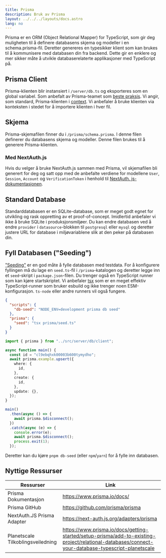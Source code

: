```yaml
---
title: Prisma
description: Bruk av Prisma
layout: ../../../layouts/docs.astro
lang: no
---
```


Prisma er en ORM (Object Relational Mapper) for TypeScript, som gir deg muligheten til å definere databasens skjema og modeller i en schema.prisma-fil. Deretter genereres en typesikker klient som kan brukes til å kommunisere med databasen din fra backend. Dette gir en enklere og mer sikker måte å utvikle databaserelaterte applikasjoner med TypeScript på.

## Prisma Client

Prisma-klienten blir instansiert i `/server/db.ts` og eksporteres som en global variabel. Som anbefalt av Prisma-teamet som [beste praksis](https://www.prisma.io/docs/guides/database/troubleshooting-orm/help-articles/nextjs-prisma-client-dev-practices#problem). Vi angir, som standard, Prisma-klienten i [context](/no/usage/trpc#-servertrpccontextts). Vi anbefaler å bruke klienten via konteksten i stedet for å importere klienten i hver fil.

## Skjema

Prisma-skjemafilen finner du i `/prisma/schema.prisma`. I denne filen definerer du databasens skjema og modeller. Denne filen brukes til å generere Prisma-klienten.

### Med NextAuth.js

Hvis du velger å bruke NextAuth.js sammen med Prisma, vil skjemafilen bli generert for deg og satt opp med de anbefalte verdiene for modellene `User`, `Session`, `Account` og `VerificationToken` i henhold til [NextAuth. js-dokumentasjonen](https://next-auth.js.org/adapters/prisma).

## Standard Database

Standarddatabasen er en SQLite-database, som er meget godt egnet for utvikling og rask oppretting av et proof-of-concept. Imidlertid anbefaler vi ikke å bruke SQLite i produksjonsmiljøer. Du kan endre databasen ved å endre `provider` i `datasource`-blokken til `postgresql` eller `mysql` og deretter justere URL for database i miljøvariablene slik at den peker på databasen din.

## Fyll Databasen ("Seeding")

["Seeding"](https://www.prisma.io/docs/guides/database/seed-database) er en god måte å fylle databasen med testdata. For å konfigurere fyllingen må du lage en `seed.ts`-fil i `/prisma`-katalogen og deretter legge inn et `seed`-skript i `package.json`-filen. Du trenger også en TypeScript runner som kan kjøre startskriptet. Vi anbefaler [tsx](https://github.com/esbuild-kit/tsx) som er en meget effektiv TypeScript-runner som bruker esbuild og ikke trenger noen ESM-konfigurasjon. `ts-node` eller andre runners vil også fungere.

```jsonc:package.json
{
  "scripts": {
    "db-seed": "NODE_ENV=development prisma db seed"
  },
  "prisma": {
    "seed": "tsx prisma/seed.ts"
  }
}
```

```ts:prisma/seed.ts
import { prisma } from "../src/server/db/client";

async function main() {
  const id = "cl9ebqhxk00003b600tymydho";
  await prisma.example.upsert({
    where: {
      id,
    },
    create: {
      id,
    },
    update: {},
  });
}

main()
  .then(async () => {
    await prisma.$disconnect();
  })
  .catch(async (e) => {
    console.error(e);
    await prisma.$disconnect();
    process.exit(1);
  });
```

Deretter kan du kjøre `pnpm db-seed` (eller `npm`/`yarn`) for å fylle inn databasen.

## Nyttige Ressurser

| Ressurser                         | Link                                                                                                                                              |
| --------------------------------- | ------------------------------------------------------------------------------------------------------------------------------------------------- |
| Prisma Dokumentasjon              | https://www.prisma.io/docs/                                                                                                                       |
| Prisma GitHub                     | https://github.com/prisma/prisma                                                                                                                  |
| NextAuth.JS Prisma Adapter        | https://next-auth.js.org/adapters/prisma                                                                                                          |
| Planetscale Tilkoblingsveiledning | https://www.prisma.io/docs/getting-started/setup-prisma/add-to-existing-project/relational-databases/connect-your-database-typescript-planetscale |
